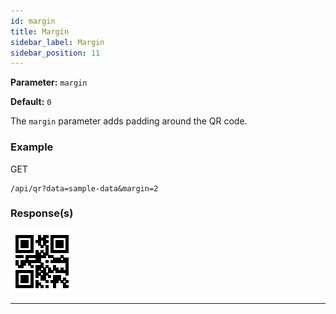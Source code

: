 ```yaml
---
id: margin
title: Margin
sidebar_label: Margin
sidebar_position: 11
---
```


**Parameter:** `margin`

**Default:** `0`

The `margin` parameter adds padding around the QR code.

### Example

GET
```http
/api/qr?data=sample-data&margin=2
```


### Response(s)
<img class="example-qr" src="/img/examples/margin.png" alt="Margin Example" />
<hr />

